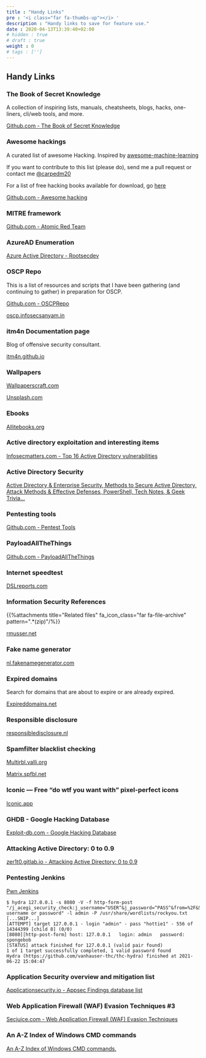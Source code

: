 ```yaml
---
title : "Handy Links"
pre : '<i class="far fa-thumbs-up"></i> '
description : "Handy links to save for feature use."
date : 2020-04-13T13:39:40+02:00
# hidden : true
# draft : true
weight : 0
# tags : ['']
---
```


## Handy Links

### The Book of Secret Knowledge

A collection of inspiring lists, manuals, cheatsheets, blogs, hacks, one-liners, cli/web tools, and more.

[Github.com - The Book of Secret Knowledge](https://github.com/trimstray/the-book-of-secret-knowledge)

### Awesome hackings

A curated list of awesome Hacking. Inspired by [awesome-machine-learning](https://github.com/josephmisiti/awesome-machine-learning/)

If you want to contribute to this list (please do), send me a pull request or contact me [@carpedm20](https://twitter.com/carpedm20)

For a list of free hacking books available for download, go [here](https://github.com/Hack-with-Github/Free-Security-eBooks)

[Github.com - Awesome hacking](https://github.com/carpedm20/awesome-hacking)

### MITRE framework

[Github.com - Atomic Red Team](https://github.com/redcanaryco/atomic-red-team)

### AzureAD Enumeration

[Azure Active Directory - Rootsecdev](https://github.com/rootsecdev/Azure-Red-Team)

### OSCP Repo

This is a list of resources and scripts that I have been gathering (and continuing to gather) in preparation for OSCP.

[Github.com - OSCPRepo](https://github.com/rewardone/OSCPRepo)

[oscp.infosecsanyam.in](https://oscp.infosecsanyam.in/)

### itm4n Documentation page

Blog of offensive security consultant.

[itm4n.github.io](https://itm4n.github.io/)

### Wallpapers

[Wallpaperscraft.com](https://wallpaperscraft.com/)

[Unsplash.com](https://unsplash.com/)

### Ebooks

[Allitebooks.org](https://allitbooks.net/)

### Active directory exploitation and interesting items

[Infosecmatters.com - Top 16 Active Directory vulnerabilities](https://www.infosecmatter.com/top-16-active-directory-vulnerabilities/)

### Active Directory Security

[Active Directory & Enterprise Security, Methods to Secure Active Directory, Attack Methods & Effective Defenses, PowerShell, Tech Notes, & Geek Trivia…](https://adsecurity.org/)

### Pentesting tools

[Github.com - Pentest Tools](https://github.com/S3cur3Th1sSh1t/Pentest-Tools)

### PayloadAllTheThings

[Github.com - PayloadAllTheThings](https://github.com/swisskyrepo/PayloadsAllTheThings)

### Internet speedtest

[DSLreports.com](https://www.dslreports.com/)

### Information Security References

{{%attachments title="Related files" fa_icon_class="far fa-file-archive" pattern=".*(zip)"/%}}

[rmusser.net](https://rmusser.net/docs/)

### Fake name generator

[nl.fakenamegenerator.com](https://nl.fakenamegenerator.com/gen-random-nl-nl.php)

### Expired domains

Search for domains that are about to expire or are already expired.

[Expireddomains.net](https://www.expireddomains.net/)

### Responsible disclosure

[responsibledisclosure.nl](https://responsibledisclosure.nl/)

### Spamfilter blacklist checking

[Multirbl.valli.org](https://multirbl.valli.org/lookup/)

[Matrix.spfbl.net](https://matrix.spfbl.net/)

### Iconic — Free “do wtf you want with” pixel-perfect icons

[Iconic.app](https://iconic.app/)

### GHDB - Google Hacking Database

[Exploit-db.com - Google Hacking Database](https://www.exploit-db.com/google-hacking-database)

### Attacking Active Directory: 0 to 0.9

[zer1t0.gitlab.io - Attacking Active Directory: 0 to 0.9](https://zer1t0.gitlab.io/posts/attacking_ad/)

### Pentesting Jenkins

[Pwn Jenkins](https://github.com/gquere/pwn_jenkins)

```plain
$ hydra 127.0.0.1 -s 8080 -V -f http-form-post "/j_acegi_security_check:j_username=^USER^&j_password=^PASS^&from=%2F&Submit=Sign+in&Login=Login:Invalid username or password" -l admin -P /usr/share/wordlists/rockyou.txt            
[...SNIP...]
[ATTEMPT] target 127.0.0.1 - login "admin" - pass "hottie1" - 556 of 14344399 [child 8] (0/0)
[8080][http-post-form] host: 127.0.0.1   login: admin   password: spongebob
[STATUS] attack finished for 127.0.0.1 (valid pair found)
1 of 1 target successfully completed, 1 valid password found
Hydra (https://github.com/vanhauser-thc/thc-hydra) finished at 2021-06-22 15:04:47
```

### Application Security overview and mitigation list

[Applicationsecurity.io - Appsec Findings database list](https://applicationsecurity.io/appsec-findings-database-list/)

### Web Application Firewall (WAF) Evasion Techniques #3

[Secjuice.com - Web Application Firewall (WAF) Evasion Techniques](https://www.secjuice.com/web-application-firewall-waf-evasion/)

### An A-Z Index of Windows CMD commands

[An A-Z Index of Windows CMD commands.](https://ss64.com/nt/)
